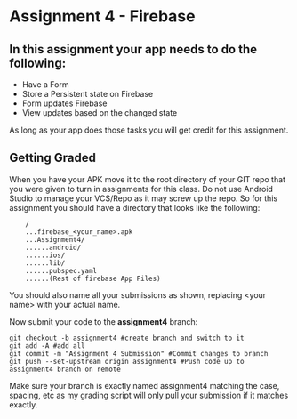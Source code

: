 # Assignment 4 - Firebase

## In this assignment your app needs to do the following:

* Have a Form
* Store a Persistent state on Firebase
* Form updates Firebase
* View updates based on the changed state

As long as your app does those tasks you will get credit for this assignment.

## Getting Graded

When you have your APK move it to the root directory of your GIT repo that you were given to turn in assignments for this class. Do not use Android Studio to manage your VCS/Repo as it may screw up the repo. So for this assignment you should have a directory that looks like the following:

```
    /
    ...firebase_<your_name>.apk
    ...Assignment4/
    ......android/
    ......ios/
    ......lib/
    ......pubspec.yaml
    ......(Rest of firebase App Files)
```

You should also name all your submissions as shown, replacing \<your name\> with your actual name.

Now submit your code to the **assignment4** branch:

```
git checkout -b assignment4 #create branch and switch to it
git add -A #add all
git commit -m "Assignment 4 Submission" #Commit changes to branch
git push --set-upstream origin assignment4 #Push code up to assignment4 branch on remote
```

Make sure your branch is exactly named assignment4 matching the case, spacing, etc as my grading script will only pull your submission if it matches exactly.
